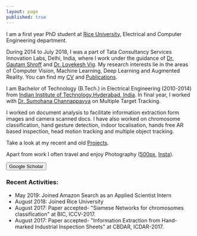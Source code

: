 ```yaml
---
layout: page
published: true
---
```


I am a first year PhD student at [Rice University](https://eceweb.rice.edu/), Electrical and Computer Engineering department.

During 2014 to July 2018, I was a part of Tata Consultancy Services Innovation Labs, Delhi, India, where I work under the guidance of [Dr. Gautam Shroff](https://www.linkedin.com/in/gautam-shroff-066901/) and [Dr. Lovekesh Vig](https://sites.google.com/site/lovekeshhome/). My research interests lie in the areas of Computer Vision, Machine Learning, Deep Learning and Augmented Reality. You can find my [CV](https://gaurav16gupta.github.io/Resume-%20Gaurav%20Gupta.pdf) and [Publications](https://gaurav16gupta.github.io/publications/).

I am Bachelor of Technology (B.Tech.) in Electrical Engineering (2010-2014) from [Indian Institute of Technology,Hyderabad, India](http://www.iith.ac.in). In final year, I worked with [Dr. Sumohana Channappayya](https://www.iith.ac.in/~sumohana/) on Multiple Target Tracking. 

I worked on document analysis to facilitate information extraction form images and camera scanned docs. I have also worked on chromosome classification, hand gesture detection, indoor localisation, hands free AR based inspection, head motion tracking and multiple object tracking.  

Take a look at my recent and old [Projects](https://gaurav16gupta.github.io/projects). 

Apart from work I often travel and enjoy Photography ([500px](https://500px.com/gaurav16gupta), [Insta](https://www.instagram.com/gaurav16gupta/)).

<form action="https://scholar.google.co.in/citations?user=OguKfJIAAAAJ&hl=en">
    <input type="submit" value="Google Scholar" width="100" height="20" />
</form>

### Recent Activities:
* May 2019: Joined Amazon Search as an Applied Scientist Intern
* August 2018: Joined Rice University 
* August 2017: Paper accepted- "Siamese Networks for chromosomes classification" at BIC, ICCV-2017.
* August 2017: Paper accepted- "Information Extraction from Hand-marked Industrial Inspection Sheets" at CBDAR, ICDAR-2017.

